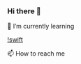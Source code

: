 ### Hi there 👋


🌱 I’m currently learning 

[!swift](https://img.shields.io/badge/-swift-orange)

📫 How to reach me
